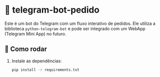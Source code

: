 # 🤖 telegram-bot-pedido

Este é um bot do Telegram com um fluxo interativo de pedidos. Ele utiliza a biblioteca `python-telegram-bot` e pode ser integrado com um WebApp (Telegram Mini App) no futuro.

## 🚀 Como rodar

1. Instale as dependências:
   ```bash
   pip install -r requirements.txt
